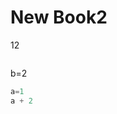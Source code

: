 # New Book2

12

```julia (editor=true, logging=false, output=true)

```
b=2
```julia (editor=true, logging=false, output=true)
a=1
a + 2
```
